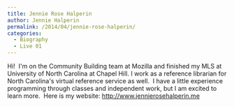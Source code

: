 ```yaml
---
title: Jennie Rose Halperin
author: Jennie Halperin
permalink: /2014/04/jennie-rose-halperin/
categories:
  - Biography
  - Live 01
---
```

Hi!  I'm on the Community Building team at Mozilla and finished my MLS at University of North Carolina at Chapel Hill. I work as a reference librarian for North Carolina's virtual reference service as well.  I have a little experience programming through classes and independent work, but I am excited to learn more.  Here is my website: http://www.jennierosehalperin.me
